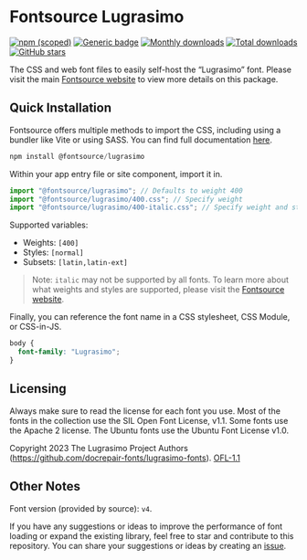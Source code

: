 # Fontsource Lugrasimo

[![npm (scoped)](https://img.shields.io/npm/v/@fontsource/lugrasimo?color=brightgreen)](https://www.npmjs.com/package/@fontsource/lugrasimo) [![Generic badge](https://img.shields.io/badge/fontsource-passing-brightgreen)](https://github.com/fontsource/fontsource) [![Monthly downloads](https://badgen.net/npm/dm/@fontsource/lugrasimo)](https://github.com/fontsource/fontsource) [![Total downloads](https://badgen.net/npm/dt/@fontsource/lugrasimo)](https://github.com/fontsource/fontsource) [![GitHub stars](https://img.shields.io/github/stars/fontsource/fontsource.svg?style=social&label=Star)](https://github.com/fontsource/fontsource/stargazers)

The CSS and web font files to easily self-host the “Lugrasimo” font. Please visit the main [Fontsource website](https://fontsource.org/fonts/lugrasimo) to view more details on this package.

## Quick Installation

Fontsource offers multiple methods to import the CSS, including using a bundler like Vite or using SASS. You can find full documentation [here](https://fontsource.org/docs/getting-started/introduction).

```javascript
npm install @fontsource/lugrasimo
```

Within your app entry file or site component, import it in.

```javascript
import "@fontsource/lugrasimo"; // Defaults to weight 400
import "@fontsource/lugrasimo/400.css"; // Specify weight
import "@fontsource/lugrasimo/400-italic.css"; // Specify weight and style
```

Supported variables:
- Weights: `[400]`
- Styles: `[normal]`
- Subsets: `[latin,latin-ext]`

> Note: `italic` may not be supported by all fonts. To learn more about what weights and styles are supported, please visit the [Fontsource website](https://fontsource.org/fonts/lugrasimo).

Finally, you can reference the font name in a CSS stylesheet, CSS Module, or CSS-in-JS.

```css
body {
  font-family: "Lugrasimo";
}
```

## Licensing
Always make sure to read the license for each font you use. Most of the fonts in the collection use the SIL Open Font License, v1.1. Some fonts use the Apache 2 license. The Ubuntu fonts use the Ubuntu Font License v1.0.

Copyright 2023 The Lugrasimo Project Authors (https://github.com/docrepair-fonts/lugrasimo-fonts).
[OFL-1.1](https://openfontlicense.org)

## Other Notes
Font version (provided by source): `v4`.

If you have any suggestions or ideas to improve the performance of font loading or expand the existing library, feel free to star and contribute to this repository. You can share your suggestions or ideas by creating an [issue](https://github.com/fontsource/fontsource/issues).